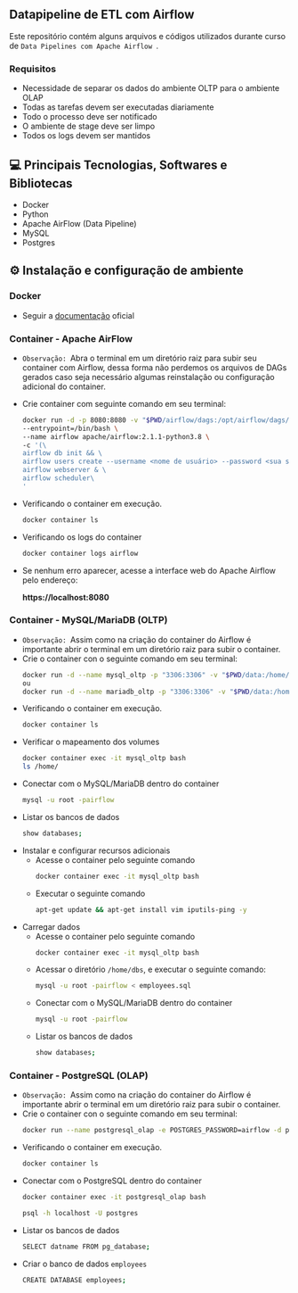 ## Datapipeline de ETL com Airflow
  Este repositório contém alguns arquivos e códigos utilizados durante curso de `Data Pipelines com Apache Airflow `.
### Requisitos
- Necessidade de separar os dados do ambiente OLTP para o ambiente OLAP
- Todas as tarefas devem ser executadas diariamente
- Todo o processo deve ser notificado
- O ambiente de stage deve ser limpo
- Todos os logs devem ser mantidos
## 💻 Principais Tecnologias, Softwares e Bibliotecas
- Docker
- Python
- Apache AirFlow (Data Pipeline)
- MySQL
- Postgres
## ⚙ Instalação e configuração de ambiente
### Docker
  - Seguir a [documentação](https://docs.docker.com/engine/install/) oficial
### Container - Apache AirFlow
  - `Observação: `Abra o terminal em um diretório raiz para subir seu container com Airflow, dessa forma não perdemos os arquivos de DAGs gerados caso seja necessário algumas reinstalação ou configuração adicional do container.
  - Crie container com seguinte comando em seu terminal:
    ```bash
    docker run -d -p 8080:8080 -v "$PWD/airflow/dags:/opt/airflow/dags/" \
    --entrypoint=/bin/bash \
    --name airflow apache/airflow:2.1.1-python3.8 \
    -c '(\
    airflow db init && \
    airflow users create --username <nome de usuário> --password <sua senha> --firstname <Seu nome> --lastname <Seu Nome> --role Admin --email <Seu e-mail>); \
    airflow webserver & \
    airflow scheduler\
    '
    ```
  - Verificando o container em execução.
    ```bash
    docker container ls
    ```
  - Verificando os logs do container
    ```bash
    docker container logs airflow
    ```
  - Se nenhum erro aparecer, acesse a interface web do Apache Airflow pelo endereço:
    
    **https://localhost:8080**
### Container - MySQL/MariaDB (OLTP)
- `Observação: `Assim como na criação do container do Airflow é importante abrir o terminal em um diretório raiz para subir o container.
- Crie o container con o seguinte comando em seu terminal:
  ```bash
  docker run -d --name mysql_oltp -p "3306:3306" -v "$PWD/data:/home/" -e MYSQL_ROOT_PASSWORD=airflow mysql
  ou
  docker run -d --name mariadb_oltp -p "3306:3306" -v "$PWD/data:/home" -e MARIADB_ROOT_PASSWORD=airflow mariadb:latest
  ```
- Verificando o container em execução.
  ```bash
  docker container ls
  ```
- Verificar o mapeamento dos volumes
  ```bash
  docker container exec -it mysql_oltp bash
  ls /home/
  ```
- Conectar com o MySQL/MariaDB dentro do container
  ```bash
  mysql -u root -pairflow
  ```
- Listar os bancos de dados
    ```bash
  show databases;
  ```
- Instalar e configurar recursos adicionais
  - Acesse o container pelo seguinte comando
    ```bash
    docker container exec -it mysql_oltp bash
    ```
  - Executar o seguinte comando
      ```bash
    apt-get update && apt-get install vim iputils-ping -y
    ```
- Carregar dados 
  - Acesse o container pelo seguinte comando
    ```bash
    docker container exec -it mysql_oltp bash
    ```
  - Acessar o diretório `/home/dbs`, e executar o seguinte comando:
    ```bash
    mysql -u root -pairflow < employees.sql
    ```
  - Conectar com o MySQL/MariaDB dentro do container
    ```bash
    mysql -u root -pairflow
    ```
  - Listar os bancos de dados
    ```bash
    show databases;
    ```
### Container - PostgreSQL (OLAP)
- `Observação: `Assim como na criação do container do Airflow é importante abrir o terminal em um diretório raiz para subir o container.
- Crie o container con o seguinte comando em seu terminal:
  ```bash
  docker run --name postgresql_olap -e POSTGRES_PASSWORD=airflow -d postgres
  ```
- Verificando o container em execução.
  ```bash
  docker container ls
  ```
- Conectar com o PostgreSQL dentro do container
  ```bash
  docker container exec -it postgresql_olap bash
  ```
  ```bash
  psql -h localhost -U postgres
  ```
- Listar os bancos de dados
  ```bash
  SELECT datname FROM pg_database;
  ```
- Criar o banco de dados `employees`
  ```bash
  CREATE DATABASE employees;
  ```